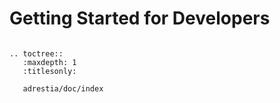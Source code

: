 Getting Started for Developers
==============================


```eval_rst

.. toctree::
   :maxdepth: 1
   :titlesonly:

   adrestia/doc/index
```
